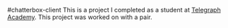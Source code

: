 #chatterbox-client
This is a project I completed as a student at [Telegraph Academy](http://telegraphacademy.com). This project was worked on with a pair. 
